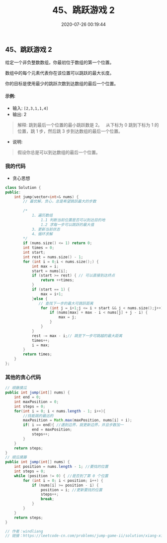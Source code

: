 ﻿---
title: 45、跳跃游戏 2
categories:
- leetcode
tags:
  - null
date: 2020-07-26 00:19:44
---

## 45、跳跃游戏 2
给定一个非负整数数组，你最初位于数组的第一个位置。

数组中的每个元素代表你在该位置可以跳跃的最大长度。

你的目标是使用最少的跳跃次数到达数组的最后一个位置。

#### 示例:

- 输入: `[2,3,1,1,4]`
- 输出: 2
> 解释: 跳到最后一个位置的最小跳跃数是 2。
     从下标为 0 跳到下标为 1 的位置，跳 1 步，然后跳 3 步到达数组的最后一个位置。
- 说明:

> 假设你总是可以到达数组的最后一个位置。

<!-- 来源：力扣（LeetCode）
链接：https://leetcode-cn.com/problems/jump-game-ii
著作权归领扣网络所有。商业转载请联系官方授权，非商业转载请注明出处。 -->

### 我的代码
- 贪心思想
```cpp
class Solution {
public:
    int jump(vector<int>& nums) {
        // 最优解，贪心，总是希望跳跃最大的步数
        
        /*
            1、遍历数组
                1.1 判断当前位置是否可以到达目的地
                1.2 求每一步可以跳跃的最大值
            3、更新当前状态
            4、循环求解
        */
        if (nums.size() <= 1) return 0;
        int times = 0;
        int start;
        int rest = nums.size() - 1;
        for (int i = 0;i < nums.size();) {
            int max = i;
            start = nums[i];
            if (start >= rest) { // 可以直接到达终点
                return ++times;
            }
            if (start == 1) {
                max = i+1;
            }else {
               // 查找下一步的最大可跳跃距离
                for (int j = i+1;j <= i + start && j < nums.size();j++) {
                    if (nums[max] + max - i < nums[j] + j - i) {
                        max = j;
                    }
                }
            }
            rest -= max - i;// 跳至下一步可跳越的最大距离 
            times++;
            i = max;
        }
        return times;
    }
};
```
### 其他的贪心代码
```java
// 顺藤摸瓜
public int jump(int[] nums) {
    int end = 0;
    int maxPosition = 0; 
    int steps = 0;
    for(int i = 0; i < nums.length - 1; i++){
        //找能跳的最远的
        maxPosition = Math.max(maxPosition, nums[i] + i); 
        if( i == end){ //遇到边界，就更新边界，并且步数加一
            end = maxPosition;
            steps++;
        }
    }
    return steps;
}
// 顺瓜摸藤
public int jump(int[] nums) {
    int position = nums.length - 1; //要找的位置
    int steps = 0;
    while (position != 0) { //是否到了第 0 个位置
        for (int i = 0; i < position; i++) {
            if (nums[i] >= position - i) {
                position = i; //更新要找的位置
                steps++;
                break;
            }
        }
    }
    return steps;
}

// 作者：windliang
// 链接：https://leetcode-cn.com/problems/jump-game-ii/solution/xiang-xi-tong-su-de-si-lu-fen-xi-duo-jie-fa-by-10/

```
